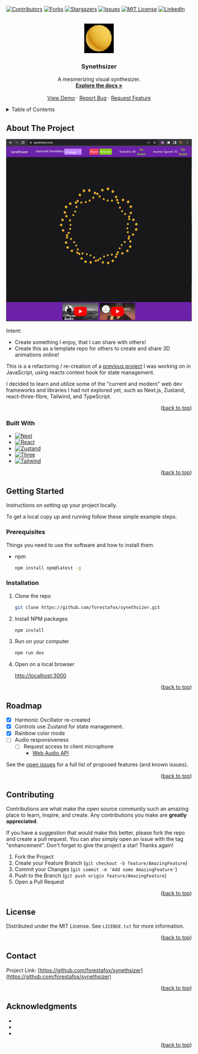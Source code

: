 <!-- Improved compatibility of back to top link: See: https://github.com/othneildrew/Best-README-Template/pull/73 -->

<a name="readme-top"></a>

<!--
*** Thanks for checking out the Best-README-Template. If you have a suggestion
*** that would make this better, please fork the repo and create a pull request
*** or simply open an issue with the tag "enhancement".
*** Don't forget to give the project a star!
*** Thanks again! Now go create something AMAZING! :D
-->

<!-- PROJECT SHIELDS -->
<!--
*** I'm using markdown "reference style" links for readability.
*** Reference links are enclosed in brackets [ ] instead of parentheses ( ).
*** See the bottom of this document for the declaration of the reference variables
*** for contributors-url, forks-url, etc. This is an optional, concise syntax you may use.
*** https://www.markdownguide.org/basic-syntax/#reference-style-links
-->

[![Contributors][contributors-shield]][contributors-url]
[![Forks][forks-shield]][forks-url]
[![Stargazers][stars-shield]][stars-url]
[![Issues][issues-shield]][issues-url]
[![MIT License][license-shield]][license-url]
[![LinkedIn][linkedin-shield]][linkedin-url]

<!-- PROJECT LOGO -->
<br />
<div align="center">
  <a href="https://github.com/forestafox/synethsizer">
    <img src="public/icons/share.png" alt="Logo" width="80" height="80">
  </a>

<h3 align="center">Synethsizer</h3>

  <p align="center">
    A mesmerizing visual synthesizer.
    <br />
    <a href="https://github.com/forestafox/synethsizer"><strong>Explore the docs »</strong></a>
    <br />
    <br />
    <a href="https://github.com/forestafox/synethsizer">View Demo</a>
    ·
    <a href="https://github.com/forestafox/synethsizer/issues">Report Bug</a>
    ·
    <a href="https://github.com/forestafox/synethsizer/issues">Request Feature</a>
  </p>
</div>

<!-- TABLE OF CONTENTS -->
<details>
  <summary>Table of Contents</summary>
  <ol>
    <li>
      <a href="#about-the-project">About The Project</a>
      <ul>
        <li><a href="#built-with">Built With</a></li>
      </ul>
    </li>
    <li>
      <a href="#getting-started">Getting Started</a>
      <ul>
        <li><a href="#prerequisites">Prerequisites</a></li>
        <li><a href="#installation">Installation</a></li>
      </ul>
    </li>
    <li><a href="#usage">Usage</a></li>
    <li><a href="#roadmap">Roadmap</a></li>
    <li><a href="#contributing">Contributing</a></li>
    <li><a href="#license">License</a></li>
    <li><a href="#contact">Contact</a></li>
    <li><a href="#acknowledgments">Acknowledgments</a></li>
  </ol>
</details>

<!-- ABOUT THE PROJECT -->

## About The Project

[![Product Name Screen Shot][product-screenshot]](https://synethsizer.com)

Intent:

- Create something I enjoy, that I can share with others!
- Create this as a template repo for others to create and share 3D animations online!

This is a a refactoring / re-creation of a [previous project](https://github.com/forestafox/synethsizer-prev) I was working on in JavaScript, using reacts context hook for state management.

I decided to learn and utilize some of the "current and modern" web dev frameworks and libraries I had not explored yet, such as Next.js, Zustand, react-three-fibre, Tailwind, and TypeScript.

<p align="right">(<a href="#readme-top">back to top</a>)</p>

### Built With

- [![Next][Next.js]][Next-url]
- [![React][React.js]][React-url]
- [![Zustand][Zustand]][Zustand-url]
- [![Three][Three.js]][Three-url]
- [![Tailwind][Tailwind.js]][Tailwind-url]

<p align="right">(<a href="#readme-top">back to top</a>)</p>

<!-- GETTING STARTED -->

## Getting Started

Instructions on setting up your project locally.

To get a local copy up and running follow these simple example steps.

### Prerequisites

Things you need to use the software and how to install them.

- npm
  ```sh
  npm install npm@latest -g
  ```

### Installation

1. Clone the repo
   ```sh
   git clone https://github.com/forestafox/synethsizer.git
   ```
2. Install NPM packages
   ```sh
   npm install
   ```
3. Run on your computer
   ```sh
   npm run dev
   ```
4. Open on a local browser

   [http://localhost:3000](http://localhost:3000)

   <!-- 3. Enter your API in `config.js`
      ```js
      const API_KEY = 'ENTER YOUR API'
      ``` -->

<p align="right">(<a href="#readme-top">back to top</a>)</p>

<!-- USAGE EXAMPLES -->
<!--
## Usage

Use this space to show useful examples of how a project can be used. Additional screenshots, code examples and demos work well in this space. You may also link to more resources.

_For more examples, please refer to the [Documentation](https://example.com)_

<p align="right">(<a href="#readme-top">back to top</a>)</p> -->

<!-- ROADMAP -->

## Roadmap

- [x] Harmonic Oscillator re-created
- [x] Controls use Zustand for state management.
- [x] Rainbow color mode
- [ ] Audio responsiveness
  - [ ] Request access to client microphone
    - [Web Audio API](https://developer.mozilla.org/en-US/docs/Web/API/Web_Audio_API/Visualizations_with_Web_Audio_API)

See the [open issues](https://github.com/forestafox/synethsizer/issues) for a full list of proposed features (and known issues).

<p align="right">(<a href="#readme-top">back to top</a>)</p>

<!-- CONTRIBUTING -->

## Contributing

Contributions are what make the open source community such an amazing place to learn, inspire, and create. Any contributions you make are **greatly appreciated**.

If you have a suggestion that would make this better, please fork the repo and create a pull request. You can also simply open an issue with the tag "enhancement".
Don't forget to give the project a star! Thanks again!

1. Fork the Project
2. Create your Feature Branch (`git checkout -b feature/AmazingFeature`)
3. Commit your Changes (`git commit -m 'Add some AmazingFeature'`)
4. Push to the Branch (`git push origin feature/AmazingFeature`)
5. Open a Pull Request

<p align="right">(<a href="#readme-top">back to top</a>)</p>

<!-- LICENSE -->

## License

Distributed under the MIT License. See `LICENSE.txt` for more information.

<p align="right">(<a href="#readme-top">back to top</a>)</p>

<!-- CONTACT -->

## Contact

Project Link: [https://github.com/forestafox/synethsizer](https://github.com/forestafox/synethsizer)

<p align="right">(<a href="#readme-top">back to top</a>)</p>

<!-- ACKNOWLEDGMENTS -->

## Acknowledgments

- []()
- []()
- []()

<p align="right">(<a href="#readme-top">back to top</a>)</p>

<!-- MARKDOWN LINKS & IMAGES -->
<!-- https://www.markdownguide.org/basic-syntax/#reference-style-links -->

[contributors-shield]: https://img.shields.io/github/contributors/forestafox/synethsizer.svg?style=for-the-badge
[contributors-url]: https://github.com/forestafox/synethsizer/graphs/contributors
[forks-shield]: https://img.shields.io/github/forks/forestafox/synethsizer.svg?style=for-the-badge
[forks-url]: https://github.com/forestafox/synethsizer/network/members
[stars-shield]: https://img.shields.io/github/stars/forestafox/synethsizer.svg?style=for-the-badge
[stars-url]: https://github.com/forestafox/synethsizer/stargazers
[issues-shield]: https://img.shields.io/github/issues/forestafox/synethsizer.svg?style=for-the-badge
[issues-url]: https://github.com/forestafox/synethsizer/issues
[license-shield]: https://img.shields.io/github/license/forestafox/synethsizer.svg?style=for-the-badge
[license-url]: https://github.com/forestafox/synethsizer/blob/master/LICENSE.txt
[linkedin-shield]: https://img.shields.io/badge/-LinkedIn-black.svg?style=for-the-badge&logo=linkedin&colorB=555
[linkedin-url]: https://linkedin.com/in/foresth
[product-screenshot]: public/img/synethsizer_front.PNG
[Next.js]: https://img.shields.io/badge/next.js-000000?style=for-the-badge&logo=nextdotjs&logoColor=white
[Next-url]: https://nextjs.org/
[React.js]: https://img.shields.io/badge/React-20232A?style=for-the-badge&logo=react&logoColor=61DAFB
[React-url]: https://reactjs.org/
[Zustand]: https://img.shields.io/badge/React-20232A?style=for-the-badge&logo=react&logoColor=61DAFB
[Zustand-url]: https://github.com/pmndrs/zustand
[Tailwind.js]: https://img.shields.io/badge/React-20232A?style=for-the-badge&logo=react&logoColor=61DAFB
[Tailwind-url]: https://tailwindcss.com/
[Three.js]: https://img.shields.io/badge/React-20232A?style=for-the-badge&logo=react&logoColor=61DAFB
[Three-url]: https://threejs.org/
